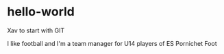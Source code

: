 # hello-world
Xav to start with GIT

I like football and I'm a team manager for U14 players of ES Pornichet Foot

